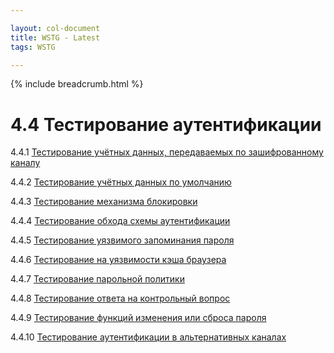 ```yaml
---

layout: col-document
title: WSTG - Latest
tags: WSTG

---
```


{% include breadcrumb.html %}
# 4.4 Тестирование аутентификации

4.4.1 [Тестирование учётных данных, передаваемых по зашифрованному каналу](01-Testing_for_Credentials_Transported_over_an_Encrypted_Channel.md)

4.4.2 [Тестирование учётных данных по умолчанию](02-Testing_for_Default_Credentials.md)

4.4.3 [Тестирование механизма блокировки](03-Testing_for_Weak_Lock_Out_Mechanism.md)

4.4.4 [Тестирование обхода схемы аутентификации](04-Testing_for_Bypassing_Authentication_Schema.md)

4.4.5 [Тестирование уязвимого запоминания пароля](05-Testing_for_Vulnerable_Remember_Password.md)

4.4.6 [Тестирование на уязвимости кэша браузера](06-Testing_for_Browser_Cache_Weaknesses.md)

4.4.7 [Тестирование парольной политики](07-Testing_for_Weak_Password_Policy.md)

4.4.8 [Тестирование ответа на контрольный вопрос](08-Testing_for_Weak_Security_Question_Answer.md)

4.4.9 [Тестирование функций изменения или сброса пароля](09-Testing_for_Weak_Password_Change_or_Reset_Functionalities.md)

4.4.10 [Тестирование аутентификации в альтернативных каналах](10-Testing_for_Weaker_Authentication_in_Alternative_Channel.md)
